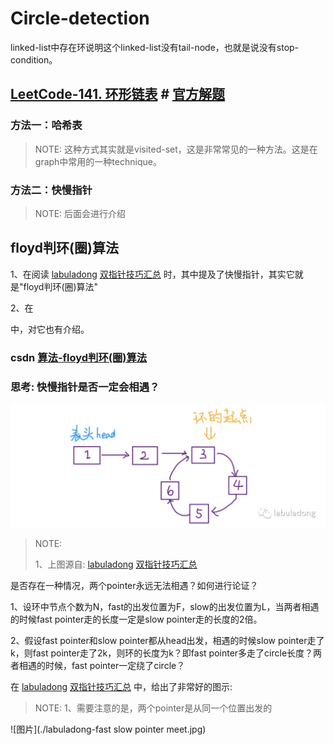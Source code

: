 # Circle-detection

linked-list中存在环说明这个linked-list没有tail-node，也就是说没有stop-condition。

## [LeetCode-141. 环形链表](https://leetcode.cn/problems/linked-list-cycle/) # [官方解题](https://leetcode.cn/problems/linked-list-cycle/solution/huan-xing-lian-biao-by-leetcode-solution/ )



### 方法一：哈希表

> NOTE: 这种方式其实就是visited-set，这是非常常见的一种方法。这是在graph中常用的一种technique。

### 方法二：快慢指针

> NOTE: 后面会进行介绍



## floyd判环(圈)算法

1、在阅读 [labuladong](javascript:void(0);) [双指针技巧汇总](https://mp.weixin.qq.com/s/yLc7-CZdti8gEMGWhd0JTg) 时，其中提及了快慢指针，其实它就是"floyd判环(圈)算法"

2、在 

中，对它也有介绍。

### csdn [算法-floyd判环(圈)算法](https://blog.csdn.net/u012534831/article/details/74231581)



### 思考: 快慢指针是否一定会相遇？

![](./labuladong-list-with-circle.jpg)

> NOTE: 
>
> 1、上图源自:  [labuladong](javascript:void(0);) [双指针技巧汇总](https://mp.weixin.qq.com/s/yLc7-CZdti8gEMGWhd0JTg) 

是否存在一种情况，两个pointer永远无法相遇？如何进行论证？

1、设环中节点个数为N，fast的出发位置为F，slow的出发位置为L，当两者相遇的时候fast pointer走的长度一定是slow pointer走的长度的2倍。

2、假设fast pointer和slow pointer都从head出发，相遇的时候slow pointer走了k，则fast pointer走了2k，则环的长度为k？即fast pointer多走了circle长度？两者相遇的时候，fast pointer一定绕了circle？

在  [labuladong](javascript:void(0);) [双指针技巧汇总](https://mp.weixin.qq.com/s/yLc7-CZdti8gEMGWhd0JTg) 中，给出了非常好的图示:

> NOTE: 
> 1、需要注意的是，两个pointer是从同一个位置出发的

![图片](./labuladong-fast slow pointer meet.jpg)



